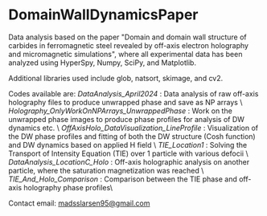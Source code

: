 # DomainWallDynamicsPaper
Data analysis based on the paper "Domain and domain wall structure of carbides in ferromagnetic steel revealed by off-axis electron holography and micromagnetic simulations", where all experimental data has been analyzed using HyperSpy, Numpy, SciPy, and Matplotlib.

Additional libraries used include glob, natsort, skimage, and cv2.

Codes available are:
 *DataAnalysis_April2024* : Data analysis of raw off-axis holography files to produce unwrapped phase and save as NP arrays \\
 *Holography_OnlyWorkOnNPArrays_UnwrappedPhase* : Work on the unwrapped phase images to produce phase profiles for analysis of DW dynamics etc. \\
 *OffAxisHolo_DataVisualization_LineProfile* : Visualization of the DW phase profiles and fitting of both the DW structure (Cosh function) and DW dynamics based on applied H field \\
 *TIE_Location1* : Solving the Transport of Intensity Equation (TIE) over 1 particle with various defocii \\
 *DataAnalysis_LocationC_Holo* : Off-axis holographic analysis on another particle, where the saturation magnetization was reached \\
 *TIE_And_Holo_Comparison* : Comparison between the TIE phase and off-axis holography phase profiles\\

Contact email: madsslarsen95@gmail.com
